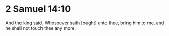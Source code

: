 # 2 Samuel 14:10

And the king said, Whosoever saith [ought] unto thee, bring him to me, and he shall not touch thee any more.